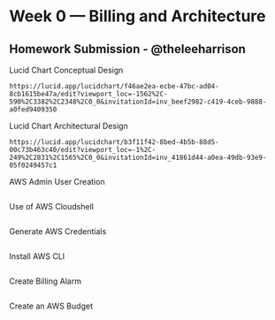 # Week 0 — Billing and Architecture
## Homework Submission - @theleeharrison

Lucid Chart Conceptual Design

```
https://lucid.app/lucidchart/f46ae2ea-ecbe-47bc-ad04-8cb1615be47a/edit?viewport_loc=-1562%2C-590%2C3382%2C2348%2C0_0&invitationId=inv_beef2982-c419-4ceb-9888-a0fed9409350
```

Lucid Chart Architectural Design

```
https://lucid.app/lucidchart/b3f11f42-8bed-4b5b-88d5-00c73b463c40/edit?viewport_loc=-1%2C-249%2C2831%2C1565%2C0_0&invitationId=inv_41861d44-a0ea-49db-93e9-05f0249457c1
```

AWS Admin User Creation

```

```

Use of AWS Cloudshell

```

```

Generate AWS Credentials

```

```

Install AWS CLI

```

```

Create Billing Alarm

```

```

Create an AWS Budget

```

```